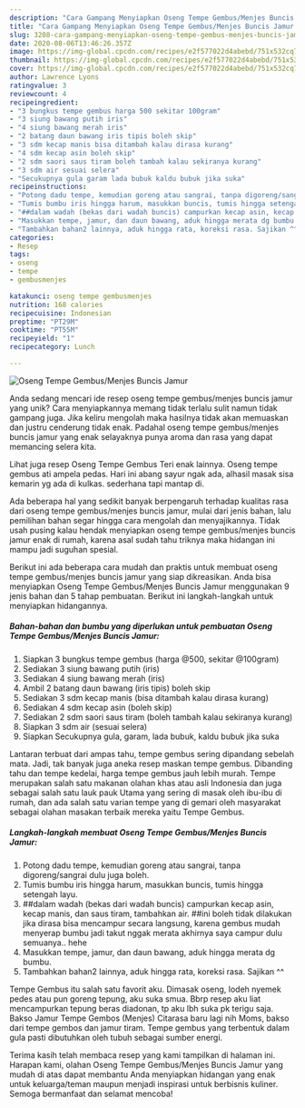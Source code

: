 ```yaml
---
description: "Cara Gampang Menyiapkan Oseng Tempe Gembus/Menjes Buncis Jamur Anti Gagal"
title: "Cara Gampang Menyiapkan Oseng Tempe Gembus/Menjes Buncis Jamur Anti Gagal"
slug: 3208-cara-gampang-menyiapkan-oseng-tempe-gembus-menjes-buncis-jamur-anti-gagal
date: 2020-08-06T13:46:26.357Z
image: https://img-global.cpcdn.com/recipes/e2f577022d4abebd/751x532cq70/oseng-tempe-gembusmenjes-buncis-jamur-foto-resep-utama.jpg
thumbnail: https://img-global.cpcdn.com/recipes/e2f577022d4abebd/751x532cq70/oseng-tempe-gembusmenjes-buncis-jamur-foto-resep-utama.jpg
cover: https://img-global.cpcdn.com/recipes/e2f577022d4abebd/751x532cq70/oseng-tempe-gembusmenjes-buncis-jamur-foto-resep-utama.jpg
author: Lawrence Lyons
ratingvalue: 3
reviewcount: 4
recipeingredient:
- "3 bungkus tempe gembus harga 500 sekitar 100gram"
- "3 siung bawang putih iris"
- "4 siung bawang merah iris"
- "2 batang daun bawang iris tipis boleh skip"
- "3 sdm kecap manis bisa ditambah kalau dirasa kurang"
- "4 sdm kecap asin boleh skip"
- "2 sdm saori saus tiram boleh tambah kalau sekiranya kurang"
- "3 sdm air sesuai selera"
- "Secukupnya gula garam lada bubuk kaldu bubuk jika suka"
recipeinstructions:
- "Potong dadu tempe, kemudian goreng atau sangrai, tanpa digoreng/sangrai dulu juga boleh."
- "Tumis bumbu iris hingga harum, masukkan buncis, tumis hingga setengah layu."
- "##dalam wadah (bekas dari wadah buncis) campurkan kecap asin, kecap manis, dan saus tiram, tambahkan air. ##ini boleh tidak dilakukan jika dirasa bisa mencampur secara langsung, karena gembus mudah menyerap bumbu jadi takut nggak merata akhirnya saya campur dulu semuanya.. hehe"
- "Masukkan tempe, jamur, dan daun bawang, aduk hingga merata dg bumbu."
- "Tambahkan bahan2 lainnya, aduk hingga rata, koreksi rasa. Sajikan ^^"
categories:
- Resep
tags:
- oseng
- tempe
- gembusmenjes

katakunci: oseng tempe gembusmenjes 
nutrition: 168 calories
recipecuisine: Indonesian
preptime: "PT29M"
cooktime: "PT55M"
recipeyield: "1"
recipecategory: Lunch

---
```



![Oseng Tempe Gembus/Menjes Buncis Jamur](https://img-global.cpcdn.com/recipes/e2f577022d4abebd/751x532cq70/oseng-tempe-gembusmenjes-buncis-jamur-foto-resep-utama.jpg)

Anda sedang mencari ide resep oseng tempe gembus/menjes buncis jamur yang unik? Cara menyiapkannya memang tidak terlalu sulit namun tidak gampang juga. Jika keliru mengolah maka hasilnya tidak akan memuaskan dan justru cenderung tidak enak. Padahal oseng tempe gembus/menjes buncis jamur yang enak selayaknya punya aroma dan rasa yang dapat memancing selera kita.

Lihat juga resep Oseng Tempe Gembus Teri enak lainnya. Oseng tempe gembus ati ampela pedas. Hari ini abang sayur ngak ada, alhasil masak sisa kemarin yg ada di kulkas. sederhana tapi mantap di.

Ada beberapa hal yang sedikit banyak berpengaruh terhadap kualitas rasa dari oseng tempe gembus/menjes buncis jamur, mulai dari jenis bahan, lalu pemilihan bahan segar hingga cara mengolah dan menyajikannya. Tidak usah pusing kalau hendak menyiapkan oseng tempe gembus/menjes buncis jamur enak di rumah, karena asal sudah tahu triknya maka hidangan ini mampu jadi suguhan spesial.


Berikut ini ada beberapa cara mudah dan praktis untuk membuat oseng tempe gembus/menjes buncis jamur yang siap dikreasikan. Anda bisa menyiapkan Oseng Tempe Gembus/Menjes Buncis Jamur menggunakan 9 jenis bahan dan 5 tahap pembuatan. Berikut ini langkah-langkah untuk menyiapkan hidangannya.

<!--inarticleads1-->

##### Bahan-bahan dan bumbu yang diperlukan untuk pembuatan Oseng Tempe Gembus/Menjes Buncis Jamur:

1. Siapkan 3 bungkus tempe gembus (harga @500, sekitar @100gram)
1. Sediakan 3 siung bawang putih (iris)
1. Sediakan 4 siung bawang merah (iris)
1. Ambil 2 batang daun bawang (iris tipis) boleh skip
1. Sediakan 3 sdm kecap manis (bisa ditambah kalau dirasa kurang)
1. Sediakan 4 sdm kecap asin (boleh skip)
1. Sediakan 2 sdm saori saus tiram (boleh tambah kalau sekiranya kurang)
1. Siapkan 3 sdm air (sesuai selera)
1. Siapkan Secukupnya gula, garam, lada bubuk, kaldu bubuk jika suka


Lantaran terbuat dari ampas tahu, tempe gembus sering dipandang sebelah mata. Jadi, tak banyak juga aneka resep maskan tempe gembus. Dibanding tahu dan tempe kedelai, harga tempe gembus jauh lebih murah. Tempe merupakan salah satu makanan olahan khas atau asli Indonesia dan juga sebagai salah satu lauk pauk Utama yang sering di masak oleh ibu-ibu di rumah, dan ada salah satu varian tempe yang di gemari oleh masyarakat sebagai olahan masakan terbaik mereka yaitu Tempe Gembus. 

<!--inarticleads2-->

##### Langkah-langkah membuat Oseng Tempe Gembus/Menjes Buncis Jamur:

1. Potong dadu tempe, kemudian goreng atau sangrai, tanpa digoreng/sangrai dulu juga boleh.
1. Tumis bumbu iris hingga harum, masukkan buncis, tumis hingga setengah layu.
1. ##dalam wadah (bekas dari wadah buncis) campurkan kecap asin, kecap manis, dan saus tiram, tambahkan air. ##ini boleh tidak dilakukan jika dirasa bisa mencampur secara langsung, karena gembus mudah menyerap bumbu jadi takut nggak merata akhirnya saya campur dulu semuanya.. hehe
1. Masukkan tempe, jamur, dan daun bawang, aduk hingga merata dg bumbu.
1. Tambahkan bahan2 lainnya, aduk hingga rata, koreksi rasa. Sajikan ^^


Tempe Gembus itu salah satu favorit aku. Dimasak oseng, lodeh nyemek pedes atau pun goreng tepung, aku suka smua. Bbrp resep aku liat mencampurkan tepung beras diadonan, tp aku lbh suka pk terigu saja. Bakso Jamur Tempe Gembos (Menjes) Citarasa baru lagi nih Moms, bakso dari tempe gembos dan jamur tiram. Tempe gembus yang terbentuk dalam gula pasti dibutuhkan oleh tubuh sebagai sumber energi. 

Terima kasih telah membaca resep yang kami tampilkan di halaman ini. Harapan kami, olahan Oseng Tempe Gembus/Menjes Buncis Jamur yang mudah di atas dapat membantu Anda menyiapkan hidangan yang enak untuk keluarga/teman maupun menjadi inspirasi untuk berbisnis kuliner. Semoga bermanfaat dan selamat mencoba!
